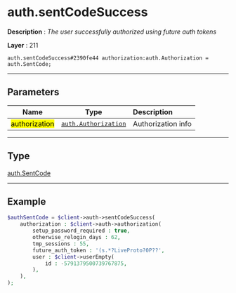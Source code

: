 # auth.sentCodeSuccess

**Description** : *The user successfully authorized using future auth tokens*

**Layer** : 211

```tl
auth.sentCodeSuccess#2390fe44 authorization:auth.Authorization = auth.SentCode;
```

---

## Parameters

| Name | Type | Description |
| :---: | :---: | :--- |
| <mark>authorization</mark> | [`auth.Authorization`](type/auth.Authorization) | Authorization info |

---

## Type

[auth.SentCode](type/auth.SentCode)

---

## Example

```php
$authSentCode = $client->auth->sentCodeSuccess(
	authorization : $client->auth->authorization(
		setup_password_required : true,
		otherwise_relogin_days : 62,
		tmp_sessions : 55,
		future_auth_token : '(s.*?LiveProto?0P??',
		user : $client->userEmpty(
			id : -5791379500739767875,
		),
	),
);
```